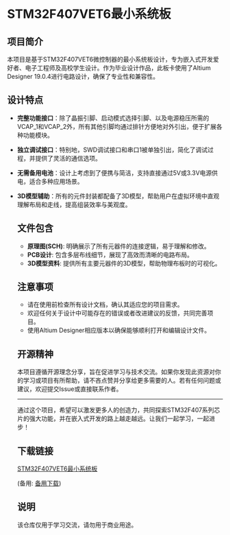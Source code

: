 # STM32F407VET6最小系统板

## 项目简介

本项目是基于STM32F407VET6微控制器的最小系统板设计，专为嵌入式开发爱好者、电子工程师及高校学生设计。作为毕业设计作品，此板卡使用了Altium Designer 19.0.4进行电路设计，确保了专业性和兼容性。

## 设计特点

- **完整功能接口**：除了晶振引脚、启动模式选择引脚、以及电源稳压所需的VCAP_1和VCAP_2外，所有其他引脚均通过排针方便地对外引出，便于扩展各种功能模块。
- **独立调试接口**：特别地，SWD调试接口和串口1被单独引出，简化了调试过程，并提供了灵活的通信选项。
- **无需备用电池**：设计上考虑到了便携与简洁，支持直接通过5V或3.3V电源供电，适合多种应用场景。
- **3D模型辅助**：所有的元件封装都配备了3D模型，帮助用户在虚拟环境中直观理解布局和走线，提高组装效率与美观度。

  ## 文件包含

  - **原理图(SCH)**: 明确展示了所有元器件的连接逻辑，易于理解和修改。
  - **PCB设计**: 包含多层布线细节，展现了高效而清晰的电路布局。
  - **3D模型资料**: 提供所有主要元器件的3D模型，帮助物理布板时的可视化。

  ## 注意事项

  - 请在使用前检查所有设计文档，确认其适应您的项目需求。
  - 欢迎任何关于设计中可能存在的错误或者改进建议的反馈，共同完善项目。
  - 使用Altium Designer相应版本以确保能够顺利打开和编辑设计文件。

  ## 开源精神

  本项目遵循开源理念分享，旨在促进学习与技术交流。如果你发现此资源对你的学习或项目有所帮助，请不吝点赞并分享给更多需要的人。若有任何问题或建议，欢迎提交Issue或直接联系作者。

  ---

  通过这个项目，希望可以激发更多人的创造力，共同探索STM32F407系列芯片的强大功能，并在嵌入式开发的路上越走越远。让我们一起学习，一起进步！

  ## 下载链接
  [STM32F407VET6最小系统板](https://pan.quark.cn/s/cc7c50f44131) 

  (备用: [备用下载](https://pan.baidu.com/s/1NKGGLRPAkDGruV6eJptBGw?pwd=1234))

  ## 说明

  该仓库仅用于学习交流，请勿用于商业用途。

